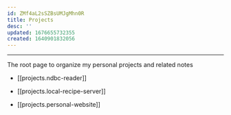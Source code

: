 ```yaml
---
id: ZMf4aL2sSZBsUMJgMhn0R
title: Projects
desc: ''
updated: 1676655732355
created: 1640901832056
---
```


---
 The root page to organize my personal projects and related notes
 
- [[projects.ndbc-reader]]

- [[projects.local-recipe-server]]

- [[projects.personal-website]]